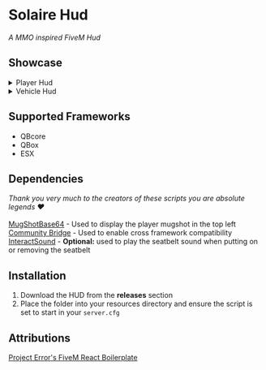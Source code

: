 # Solaire Hud

_A MMO inspired FiveM Hud_

## Showcase
<details>
  <summary>Player Hud</summary>
<img width="1280" height="698" alt="1" src="https://github.com/user-attachments/assets/ef73700f-9682-418a-81af-c69187b482d6" />
<img width="1920" height="1080" alt="3" src="https://github.com/user-attachments/assets/75ffaf35-b0e3-4c92-8afe-a88bcb995dcb" />
</details>

<details>
  <summary>Vehicle Hud</summary>
<img width="1920" height="1080" alt="2" src="https://github.com/user-attachments/assets/35b44673-7f7d-4590-8c31-6d236f0f1b3c" />
</details>

## Supported Frameworks
- QBcore
- QBox
- ESX
  
## Dependencies
_Thank you very much to the creators of these scripts you are absolute legends ♥️_<br><br>
[MugShotBase64](https://github.com/BaziForYou/MugShotBase64) - Used to display the player mugshot in the top left <br>
[Community Bridge](https://github.com/TheOrderFivem/community_bridge) - Used to enable cross framework compatibility <br>
[InteractSound](https://github.com/plunkettscott/interact-sound) - **Optional:** used to play the seatbelt sound when putting on or removing the seatbelt

## Installation
1. Download the HUD from the **releases** section
2. Place the folder into your resources directory and ensure the script is set to start in your `server.cfg`

## Attributions
[Project Error's FiveM React Boilerplate](https://github.com/project-error/fivem-react-boilerplate-lua?tab=readme-ov-file)